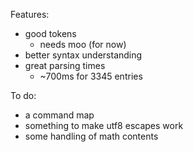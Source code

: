Features:
  - good tokens
    - needs moo (for now)
  - better syntax understanding
  - great parsing times
    - ~700ms for 3345 entries

To do:
  - a command map
  - something to make utf8 escapes work
  - some handling of math contents
